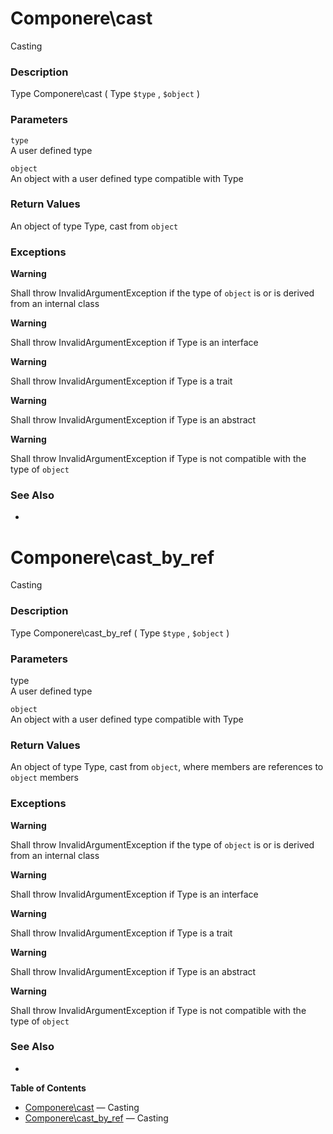 Componere\\cast
===============

Casting

### Description

<span class="type">Type</span> <span
class="methodname">Componere\\cast</span> ( <span
class="methodparam"><span class="type">Type</span> `$type`</span> ,
<span class="methodparam"> `$object`</span> )

### Parameters

`type`  
A user defined type

`object`  
An object with a user defined type compatible with <span
class="exceptionname">Type</span>

### Return Values

An <span class="type">object</span> of type <span
class="exceptionname">Type</span>, cast from `object`

### Exceptions

**Warning**

Shall throw <span class="type">InvalidArgumentException</span> if the
type of `object` is or is derived from an internal class

**Warning**

Shall throw <span class="type">InvalidArgumentException</span> if <span
class="exceptionname">Type</span> is an interface

**Warning**

Shall throw <span class="type">InvalidArgumentException</span> if <span
class="exceptionname">Type</span> is a trait

**Warning**

Shall throw <span class="type">InvalidArgumentException</span> if <span
class="exceptionname">Type</span> is an abstract

**Warning**

Shall throw <span class="type">InvalidArgumentException</span> if <span
class="exceptionname">Type</span> is not compatible with the type of
`object`

### See Also

-   <a href="/reference/componere.html#Componere\cast_by_ref" class="xref"></a>

Componere\\cast\_by\_ref
========================

Casting

### Description

<span class="type">Type</span> <span
class="methodname">Componere\\cast\_by\_ref</span> ( <span
class="methodparam"><span class="type">Type</span> `$type`</span> ,
<span class="methodparam"> `$object`</span> )

### Parameters

<span class="exceptionname">type</span>  
A user defined type

`object`  
An object with a user defined type compatible with <span
class="exceptionname">Type</span>

### Return Values

An <span class="type">object</span> of type <span
class="exceptionname">Type</span>, cast from `object`, where members are
references to `object` members

### Exceptions

**Warning**

Shall throw <span class="type">InvalidArgumentException</span> if the
type of `object` is or is derived from an internal class

**Warning**

Shall throw <span class="type">InvalidArgumentException</span> if <span
class="exceptionname">Type</span> is an interface

**Warning**

Shall throw <span class="type">InvalidArgumentException</span> if <span
class="exceptionname">Type</span> is a trait

**Warning**

Shall throw <span class="type">InvalidArgumentException</span> if <span
class="exceptionname">Type</span> is an abstract

**Warning**

Shall throw <span class="type">InvalidArgumentException</span> if <span
class="exceptionname">Type</span> is not compatible with the type of
`object`

### See Also

-   <a href="/reference/componere.html#Componere\cast" class="xref"></a>

**Table of Contents**

-   [Componere\\cast](/reference/componere.html#Componere\cast) —
    Casting
-   [Componere\\cast\_by\_ref](/reference/componere.html#Componere\cast_by_ref)
    — Casting

